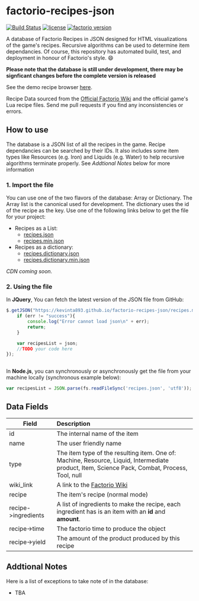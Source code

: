 # factorio-recipes-json
[![Build Status](https://travis-ci.org/kevinta893/factorio-recipes-json.svg?branch=master)](https://travis-ci.org/kevinta893/factorio-recipes-json)
[![license](https://img.shields.io/badge/license-MIT-green.svg)]()
[![factorio version](https://img.shields.io/badge/factorio%20version-0.16.27-green.svg)]()


A database of Factorio Recipes in JSON designed for HTML visualizations of the game's recipes. Recursive algorithms can be used to determine item dependancies. Of course, this repository has automated build, test, and deployment in honour of Factorio's style. :smile:

**Please note that the database is still under development, there may be signficant changes before the complete version is released**

See the demo recipe browser [here](https://kevinta893.github.io/factorio-recipes-json).

Recipe Data sourced from the [Official Factorio Wiki](https://wiki.factorio.com/) and the official game's Lua recipe files. 
Send me pull requests if you find any inconsistencies or errors.

## How to use

The database is a JSON list of all the recipes in the game. Recipe dependancies can be searched by their IDs. It also includes some item types like Resources (e.g. Iron) and Liquids (e.g. Water) to help recursive algorithms terminate properly. See *Addtional Notes* below for more information

### 1. Import the file

You can use one of the two flavors of the database: Array or Dictionary. The Array list is the canonical used for development. The dictionary uses the id of the recipe as the key. Use one of the following links below to get the file for your project: 
* Recipes as a List:
	* [recipes.json](https://kevinta893.github.io/factorio-recipes-json/recipes.json) 
	* [recipes.min.json](https://kevinta893.github.io/factorio-recipes-json/recipes.min.json) 
* Recipes as a dictionary:
	* [recipes.dictionary.json](https://kevinta893.github.io/factorio-recipes-json/recipes.dictionary.json) 
	* [recipes.dictionary.min.json](https://kevinta893.github.io/factorio-recipes-json/recipes.dictionary.min.json) 

*CDN coming soon.*

### 2. Using the file
In **JQuery**, You can fetch the latest version of the JSON file from GitHub:

``` javascript
$.getJSON("https://kevinta893.github.io/factorio-recipes-json/recipes.min.json", function (json, err){
    if (err != "success"){
        console.log("Error cannot load json\n" + err);
        return;
    }

    var recipesList = json;
    //TODO your code here
});
   
```

In **Node.js**, you can synchronously or asynchronously get the file from your machine locally (synchronous example below):
``` javascript
var recipesList = JSON.parse(fs.readFileSync('recipes.json', 'utf8'));			//synchronous
```

## Data Fields

| Field       | Description          
| ----------------- |:-------------|
| id | The internal name of the item |
| name | The user friendly name |
| type | The item type of the resulting item. One of: Machine, Resource, Liquid, Intermediate product, Item, Science Pack, Combat, Process, Tool, null |
| wiki_link | A link to the [Factorio Wiki](https://wiki.factorio.com) |
| recipe | The item's recipe (normal mode) |
| recipe->ingredients | A list of ingredients to make the recipe, each ingredient has is an item with an **id** and **amount**. |
| recipe->time | The factorio time to produce the object |
| recipe->yield | The amount of the product produced by this recipe |

## Addtional Notes

Here is a list of exceptions to take note of in the database:

* TBA
